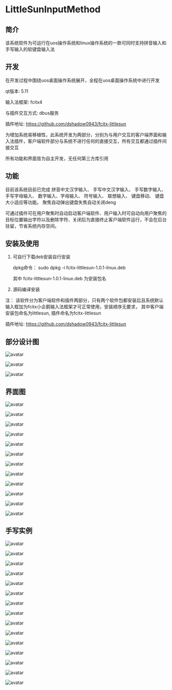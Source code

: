 # LittleSunInputMethod

## 简介
该系统软件为可运行在uos操作系统和linux操作系统的一款可同时支持拼音输入和手写输入的软键盘输入法

## 开发

在开发过程中围绕uos桌面操作系统展开，全程在uos桌面操作系统中进行开发

qt版本: 5.11

输入法框架: fcitx4

与插件交互方式: dbus服务

插件地址: https://github.com/dshadow0943/fcitx-littlesun

为增加系统易移植性，此系统开发为两部分，分别为与用户交互的客户端界面和输入法插件，客户端软件部分与系统不进行任何的直接交互，所有交互都通过插件间接交互

所有功能和界面皆为自主开发，无任何第三方库引用

## 功能

目前该系统目前已完成
拼音中文汉字输入、
手写中文汉字输入、
手写数字输入、
手写字母输入、
数字输入、字母输入、
符号输入、
联想输入、
键盘移动、
键盘大小适应等功能。
聚焦自动弹出键盘失焦自动关闭deng

可通过插件可在用户聚焦时自动启动客户端软件、用户输入时可自动向用户聚焦的目标位置输出字符以及删除字符、关闭后为直接终止客户端软件运行，不会在后台驻留，节省系统内存空间。

## 安装及使用

1. 可自行下载deb安装自行安装

    dpkg命令： sudo dpkg -i fcitx-littlesun-1.0.1-linux.deb
   
    其中 fcitx-littlesun-1.0.1-linux.deb 为安装包名
    
2. 源码编译安装

注： 该软件分为客户端软件和插件两部分，只有两个软件包都安装后且系统默认输入框加为fcitx小企鹅输入法框架才可正常使用，安装顺序无要求，
其中客户端安装包命名为littlesun, 插件命名为fcitx-littlesun

插件地址: https://github.com/dshadow0943/fcitx-littlesun

## 部分设计图

![avatar](images/littlesunDFD图.png)

![avatar](images/功能模块图.png)

![avatar](images/系统层次图.png)

## 界面图

![avatar](images/界面1.png)

![avatar](images/界面2.png)

![avatar](images/界面3.png)

![avatar](images/界面4.png)

![avatar](images/界面5.png)

![avatar](images/界面6.png)

![avatar](images/界面7.png)

![avatar](images/界面8.png)

![avatar](images/界面9.png)

![avatar](images/界面10.png)

![avatar](images/界面11.png)

![avatar](images/界面12.png)

## 手写实例

![avatar](images/手写1.png)

![avatar](images/手写2.png)

![avatar](images/手写3.png)

![avatar](images/手写4.png)

![avatar](images/手写5.png)

![avatar](images/手写6.png)

![avatar](images/手写7.png)

![avatar](images/手写8.png)

![avatar](images/手写9.png)

![avatar](images/手写10.png)

![avatar](images/手写11.png)

![avatar](images/手写12.png)

![avatar](images/手写13.png)

![avatar](images/手写14.png)

![avatar](images/手写15.png)
